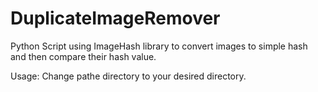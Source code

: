 # DuplicateImageRemover


Python Script using ImageHash library to convert images to simple hash and then compare their hash value.

Usage:
Change pathe directory to your desired directory.


